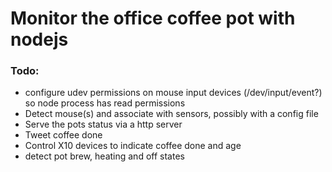 # Monitor the office coffee pot with nodejs 

### Todo:

* configure udev permissions on mouse input devices (/dev/input/event?) so node process has read permissions
* Detect mouse(s) and associate with sensors, possibly with a config file
* Serve the pots status via a http server
* Tweet coffee done
* Control X10 devices to indicate coffee done and age
* detect pot brew, heating and off states


